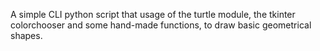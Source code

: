 A simple CLI python script that usage of the turtle module, the tkinter colorchooser and some hand-made functions, to draw basic geometrical shapes.
